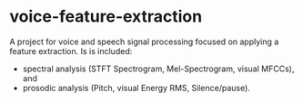 # voice-feature-extraction
A project for voice and speech signal processing focused on applying a feature extraction. Is is included: 
* spectral analysis (STFT Spectrogram, Mel-Spectrogram, visual MFCCs), and 
* prosodic analysis (Pitch, visual Energy RMS, Silence/pause).